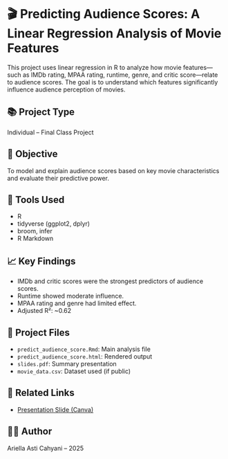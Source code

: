 # 🎬 Predicting Audience Scores: A Linear Regression Analysis of Movie Features

This project uses linear regression in R to analyze how movie features—such as IMDb rating, MPAA rating, runtime, genre, and critic score—relate to audience scores. The goal is to understand which features significantly influence audience perception of movies.

## 📚 Project Type
Individual – Final Class Project

## 🎯 Objective
To model and explain audience scores based on key movie characteristics and evaluate their predictive power.

## 🔧 Tools Used
- R
- tidyverse (ggplot2, dplyr)
- broom, infer
- R Markdown

## 📈 Key Findings
- IMDb and critic scores were the strongest predictors of audience scores.
- Runtime showed moderate influence.
- MPAA rating and genre had limited effect.
- Adjusted R²: ~0.62

## 📄 Project Files
- `predict_audience_score.Rmd`: Main analysis file
- `predict_audience_score.html`: Rendered output
- `slides.pdf`: Summary presentation
- `movie_data.csv`: Dataset used (if public)


## 🔗 Related Links
- [Presentation Slide (Canva)](https://www.canva.com/design/DAGpNzGZFZg/DuolS8elwTZyBN1o7U49aQ/edit?ui=eyJIIjp7IkEiOnRydWV9fQ)

## 👩‍💻 Author
Ariella Asti Cahyani – 2025
